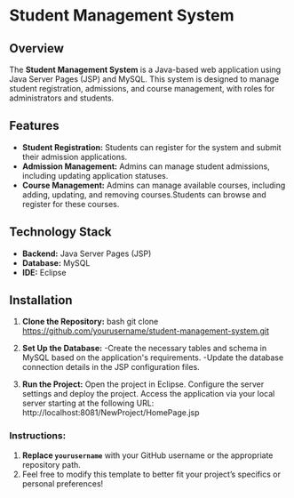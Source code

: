 # Student Management System

## Overview

The **Student Management System** is a Java-based web application using Java Server Pages (JSP) and MySQL. This system is designed to manage student registration, admissions, and course management, with roles for administrators and students.

## Features

- **Student Registration:** Students can register for the system and submit their admission applications.
- **Admission Management:** Admins can manage student admissions, including updating application statuses.
- **Course Management:** Admins can manage available courses, including adding, updating, and removing courses.Students can browse and register for these courses.

## Technology Stack

- **Backend:** Java Server Pages (JSP)
- **Database:** MySQL
- **IDE:** Eclipse

## Installation

1. **Clone the Repository:**
   bash
   git clone https://github.com/yourusername/student-management-system.git

2. **Set Up the Database:**
    -Create the necessary tables and schema in MySQL based on the application's requirements.
    -Update the database connection details in the JSP configuration files.

3. **Run the Project:**
    Open the project in Eclipse.
    Configure the server settings and deploy the project.
    Access the application via your local server starting at the following URL:
    http://localhost:8081/NewProject/HomePage.jsp

### Instructions:

1. **Replace `yourusername`** with your GitHub username or the appropriate repository path.
2. Feel free to modify this template to better fit your project’s specifics or personal preferences!
